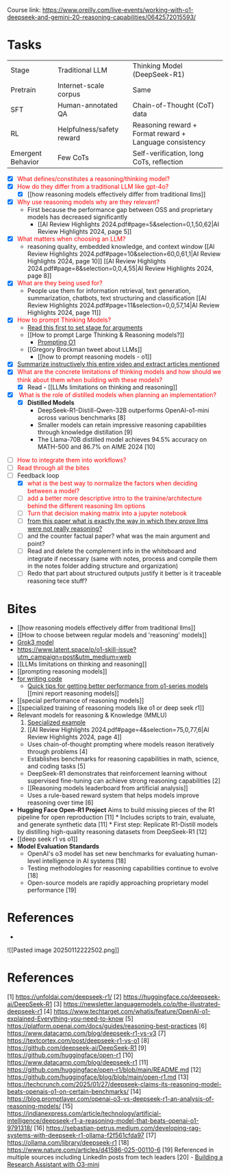 Course link: https://www.oreilly.com/live-events/working-with-o1-deepseek-and-gemini-20-reasoning-capabilities/0642572015593/

# Tasks
|                   |                           |                                                         |
| ----------------- | ------------------------- | ------------------------------------------------------- |
| Stage             | Traditional LLM           | Thinking Model (DeepSeek-R1)                            |
| Pretrain          | Internet-scale corpus     | Same                                                    |
| SFT               | Human-annotated QA        | Chain-of-Thought (CoT) data                             |
| RL                | Helpfulness/safety reward | Reasoning reward + Format reward + Language consistency |
| Emergent Behavior | Few CoTs                  | Self-verification, long CoTs, reflection                |
- [x] <span style="color: red">What defines/constitutes a reasoning/thinking model?</span> 
- [x] <span style="color: red">How do they differ from a traditional LLM like gpt-4o?</span> 
	- [x] [[how reasoning models effectively differ from traditional llms]]
- [x] <span style="color: red">Why use reasoning models why are they relevant?</span> 
	- First because the performance gap between OSS and proprietary models has decreased significantly
		- [[AI Review Highlights 2024.pdf#page=5&selection=0,1,50,62|AI Review Highlights 2024, page 5]]
- [x] <span style="color: red">What matters when choosing an LLM? </span> 
	 - reasoning quality, embedded knowledge, and context window [[AI Review Highlights 2024.pdf#page=10&selection=60,0,61,1|AI Review Highlights 2024, page 10]]  [[AI Review Highlights 2024.pdf#page=8&selection=0,0,4,55|AI Review Highlights 2024, page 8]]
- [x] <span style="color: red">What are they being used for?</span> 
	- People use them for information retrieval, text generation, summarization, chatbots, text structuring and classification [[AI Review Highlights 2024.pdf#page=11&selection=0,0,57,14|AI Review Highlights 2024, page 11]]
- [x] <span style="color: red">How to prompt Thinking Models?</span>
	- [Read this first to set stage for arguments](https://www.latent.space/p/o1-skill-issue)
	- [[How to prompt Large Thinking & Reasoning models?]]
		- [Prompting O1](https://www.latent.space/p/o1-skill-issue)
	- [[Gregory Brockman tweet about LLMs]]
		- [[how to prompt reasoning models - o1]]
- [x] [Summarize instructively this entire video and extract articles mentioned](https://www.youtube.com/watch?v=f0RbwrBcFmc)
- [x] <span style="color: red">What are the concrete limitations of thinking models and how should we think about them when building with these models?</span> 
	- [x] Read - [[LLMs limitations on thinking and reasoning]]
- [x] <span style="color: red"> What is the role of distilled models when planning an implementation?</span> 
	- [x] **Distilled Models**
	  * DeepSeek-R1-Distill-Qwen-32B outperforms OpenAI-o1-mini across various benchmarks [8]
	  * Smaller models can retain impressive reasoning capabilities through knowledge distillation [9]
	  * The Llama-70B distilled model achieves 94.5% accuracy on MATH-500 and 86.7% on AIME 2024 [10] 
* [ ] <span style="color: red">How to integrate them into workflows?</span> 
* [ ] <span style="color: red">Read through all the bites</span>
* [ ] Feedback loop
	* [x] <span style="color: red">what is the best way to normalize the factors when deciding between a model?</span> 
	* [ ] <span style="color: red">add a better more descriptive intro to the trainine/architecture behind the different reasoning llm options</span> 
	* [ ] <span style="color: red">Turn that decision making matrix into a jupyter notebook</span> 
	* [ ] [from this paper what is exactly the way in which they prove llms were not really reasoning?](https://arxiv.org/pdf/2305.18654)
	* [ ] and the counter factual paper? what was the main argument and point?
	* [ ] Read and delete the complement info in the whiteboard and integrate if necessary (same with notes, process and compile them in the notes folder adding structure and organization)
	* [ ] Redo that part about structured outputs justify it better is it traceable reasoning tece stuff?

# Bites
- [[how reasoning models effectively differ from traditional llms]]
- [[How to choose between regular models and 'reasoning' models]]
- [Grok3 model](https://x.com/mckaywrigley/status/1892347064673038457)
- https://www.latent.space/p/o1-skill-issue?utm_campaign=post&utm_medium=web
- [[LLMs limitations on thinking and reasoning]]
- [[prompting reasoning models]]
- [for writing code](https://x.com/mattshumer_/status/1891531012674302331?s=46&t=CSmFBRRX097Mpa7XSLa7uw)
  * [Quick tips for getting better performance from o1-series models](https://www.tiktok.com/@answer.hq/video/7460595621313908011)
[[mini report reasoning models]]
- [[special performance of reasoning models]]
- [[specialized training of reasoning models like o1 or deep seek r1]]
- Relevant models for reasoning & Knowledge (MMLU)
	1. [Specialized example](https://huggingface.co/papers/2412.18925)
	2. [[AI Review Highlights 2024.pdf#page=4&selection=75,0,77,6|AI Review Highlights 2024, page 4]]
  * Uses chain-of-thought prompting where models reason iteratively through problems [4]
  * Establishes benchmarks for reasoning capabilities in math, science, and coding tasks [5]
  * DeepSeek-R1 demonstrates that reinforcement learning without supervised fine-tuning can achieve strong reasoning capabilities [2]
  * [[Reasoning models leaderboard from artificial analysis]]
  * Uses a rule-based reward system that helps models improve reasoning over time [6]
- **Hugging Face Open-R1 Project** Aims to build missing pieces of the R1 pipeline for open reproduction [11]
	  * Includes scripts to train, evaluate, and generate synthetic data [11]
	  * First step: Replicate R1-Distill models by distilling high-quality reasoning datasets from DeepSeek-R1 [12]
- [[deep seek r1 vs o1]]
- **Model Evaluation Standards**
  * OpenAI's o3 model has set new benchmarks for evaluating human-level intelligence in AI systems [18]
  * Testing methodologies for reasoning capabilities continue to evolve [18]
  * Open-source models are rapidly approaching proprietary model performance [19]
# References
- 
![[Pasted image 20250112222502.png]]
# References
[1] https://unfoldai.com/deepseek-r1/
[2] https://huggingface.co/deepseek-ai/DeepSeek-R1
[3] https://newsletter.languagemodels.co/p/the-illustrated-deepseek-r1
[4] https://www.techtarget.com/whatis/feature/OpenAI-o1-explained-Everything-you-need-to-know
[5] https://platform.openai.com/docs/guides/reasoning-best-practices
[6] https://www.datacamp.com/blog/deepseek-r1-vs-v3
[7] https://textcortex.com/post/deepseek-r1-vs-o1
[8] https://github.com/deepseek-ai/DeepSeek-R1
[9] https://github.com/huggingface/open-r1
[10] https://www.datacamp.com/blog/deepseek-r1
[11] https://github.com/huggingface/open-r1/blob/main/README.md
[12] https://github.com/huggingface/blog/blob/main/open-r1.md
[13] https://techcrunch.com/2025/01/27/deepseek-claims-its-reasoning-model-beats-openais-o1-on-certain-benchmarks/
[14] https://blog.promptlayer.com/openai-o3-vs-deepseek-r1-an-analysis-of-reasoning-models/
[15] https://indianexpress.com/article/technology/artificial-intelligence/deepseek-r1-a-reasoning-model-that-beats-openai-o1-9791318/
[16] https://sebastian-petrus.medium.com/developing-rag-systems-with-deepseek-r1-ollama-f2f561cfda97
[17] https://ollama.com/library/deepseek-r1
[18] https://www.nature.com/articles/d41586-025-00110-6
[19] Referenced in multiple sources including LinkedIn posts from tech leaders
[20] - [Building a Research Assistant with O3-mini](https://www.youtube.com/watch?v=8-rEFXgMSTk&t=216s)